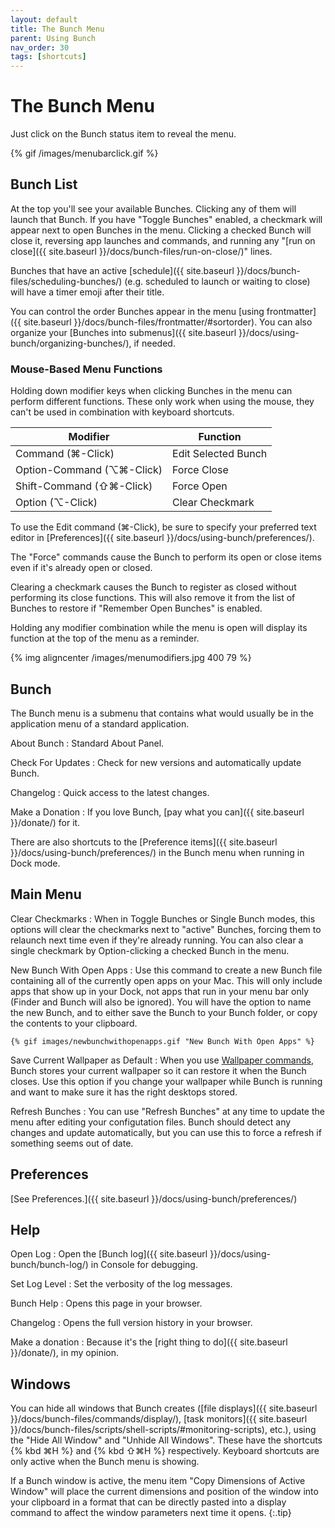```yaml
---
layout: default
title: The Bunch Menu
parent: Using Bunch
nav_order: 30
tags: [shortcuts]
---
```

# The Bunch Menu

Just click on the Bunch status item to reveal the menu.

{% gif /images/menubarclick.gif %}

## Bunch List

At the top you'll see your available Bunches. Clicking any of them will launch that Bunch. If you have "Toggle Bunches" enabled, a checkmark will appear next to open Bunches in the menu. Clicking a checked Bunch will close it, reversing app launches and commands, and running any "[run on close]({{ site.baseurl }}/docs/bunch-files/run-on-close/)" lines.

Bunches that have an active [schedule]({{ site.baseurl }}/docs/bunch-files/scheduling-bunches/) (e.g. scheduled to launch or waiting to close) will have a timer emoji after their title.

You can control the order Bunches appear in the menu [using frontmatter]({{ site.baseurl }}/docs/bunch-files/frontmatter/#sortorder). You can also organize your [Bunches into submenus]({{ site.baseurl }}/docs/using-bunch/organizing-bunches/), if needed.

### Mouse-Based Menu Functions

Holding down modifier keys when clicking Bunches in the menu can perform different functions. These only work when using the mouse, they can't be used in combination with keyboard shortcuts.

|          Modifier         |       Function      |
|---------------------------|---------------------|
| Command (⌘-Click)         | Edit Selected Bunch |
| Option-Command (⌥⌘-Click) | Force Close         |
| Shift-Command  (⇧⌘-Click) | Force Open          |
| Option (⌥-Click)          | Clear Checkmark     |

To use the Edit command (⌘-Click), be sure to specify your preferred text editor in [Preferences]({{ site.baseurl }}/docs/using-bunch/preferences/).

The "Force" commands cause the Bunch to perform its open or close items even if it's already open or closed.

Clearing a checkmark causes the Bunch to register as closed without performing its close functions. This will also remove it from the list of Bunches to restore if "Remember Open Bunches" is enabled.

Holding any modifier combination while the menu is open will display its function at the top of the menu as a reminder.

{% img aligncenter /images/menumodifiers.jpg 400 79 %}

## Bunch

The Bunch menu is a submenu that contains what would usually be in the application menu of a standard application.

About Bunch
: Standard About Panel.

Check For Updates
: Check for new versions and automatically update Bunch.

Changelog
: Quick access to the latest changes.

Make a Donation
: If you love Bunch, [pay what you can]({{ site.baseurl }}/donate/) for it.

There are also shortcuts to the [Preference items]({{ site.baseurl }}/docs/using-bunch/preferences/) in the Bunch menu when running in Dock mode.

## Main Menu

Clear Checkmarks
: When in Toggle Bunches or Single Bunch modes, this options will clear the checkmarks next to "active" Bunches, forcing them to relaunch next time even if they're already running. You can also clear a single checkmark by Option-clicking a checked Bunch in the menu.

New Bunch With Open Apps
: Use this command to create a new Bunch file containing all of the currently open apps on your Mac. This will only include apps that show up in your Dock, not apps that run in your menu bar only (Finder and Bunch will also be ignored). You will have the option to name the new Bunch, and to either save the Bunch to your Bunch folder, or copy the contents to your clipboard.

    {% gif images/newbunchwithopenapps.gif "New Bunch With Open Apps" %}

Save Current Wallpaper as Default
: When you use [Wallpaper commands](http://brettterpstra.com/bunch-beta/docs/bunch-files/commands/wallpaper/), Bunch stores your current wallpaper so it can restore it when the Bunch closes. Use this option if you change your wallpaper while Bunch is running and want to make sure it has the right desktops stored.

Refresh Bunches
: You can use "Refresh Bunches" at any time to update the menu after editing your configutation files. Bunch should detect any changes and update automatically, but you can use this to force a refresh if something seems out of date.

## Preferences

[See Preferences.]({{ site.baseurl }}/docs/using-bunch/preferences/)

## Help

Open Log
: Open the [Bunch log]({{ site.baseurl }}/docs/using-bunch/bunch-log/) in Console for debugging.

Set Log Level
: Set the verbosity of the log messages.

Bunch Help
: Opens this page in your browser.

Changelog
: Opens the full version history in your browser.

Make a donation
: Because it's the [right thing to do]({{ site.baseurl }}/donate/), in my opinion.

## Windows

You can hide all windows that Bunch creates ([file displays]({{ site.baseurl }}/docs/bunch-files/commands/display/), [task monitors]({{ site.baseurl }}/docs/bunch-files/scripts/shell-scripts/#monitoring-scripts), etc.), using the "Hide All Window" and "Unhide All Windows". These have the shortcuts {% kbd ⌘H %} and {% kbd ⇧⌘H %} respectively. Keyboard shortcuts are only active when the Bunch menu is showing.

If a Bunch window is active, the menu item "Copy Dimensions of Active Window" will place the current dimensions and position of the window into your clipboard in a format that can be directly pasted into a display command to affect the window parameters next time it opens.
{:.tip}

